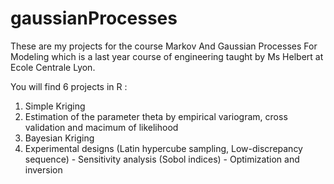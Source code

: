 # gaussianProcesses
These are my projects for the course Markov And Gaussian Processes For Modeling which is a last year course of engineering taught by Ms Helbert at Ecole Centrale Lyon. 

You will find 6 projects in R :
1. Simple Kriging
2. Estimation of the parameter theta by empirical variogram, cross validation and macimum of likelihood
3. Bayesian Kriging
4. Experimental designs (Latin hypercube sampling, Low-discrepancy sequence) - Sensitivity analysis (Sobol indices) - Optimization and inversion
